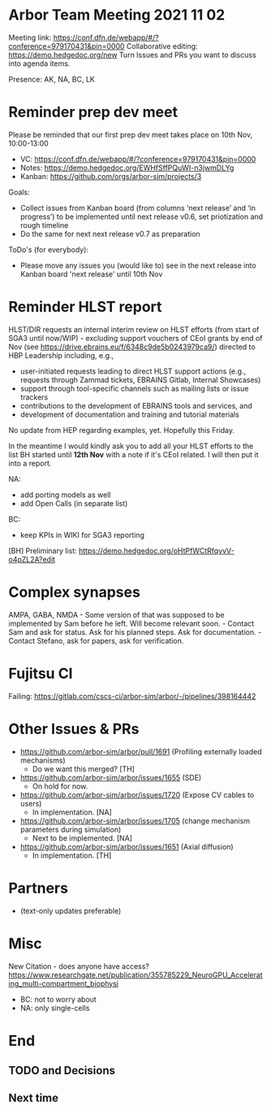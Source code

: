 Arbor Team Meeting 2021 11 02
=============================

Meeting link: https://conf.dfn.de/webapp/#/?conference=979170431&pin=0000
Collaborative editing: https://demo.hedgedoc.org/new
Turn Issues and PRs you want to discuss into agenda items.

Presence: AK, NA, BC, LK

Reminder prep dev meet
======================
Please be reminded that our first prep dev meet takes place on 10th Nov, 10:00-13:00
* VC: https://conf.dfn.de/webapp/#/?conference=979170431&pin=0000
* Notes: https://demo.hedgedoc.org/EWHfSffPQuWI-n3jwmDLYg
* Kanban: https://github.com/orgs/arbor-sim/projects/3

Goals:
* Collect issues from Kanban board (from columns ‘next release’ and ‘in progress’) to be implemented until next release v0.6, set priotization and rough timeline
* Do the same for next next release v0.7 as preparation

ToDo's (for everybody): 
* Please move any issues you (would like to) see in the next release into Kanban board 'next release' until 10th Nov

Reminder HLST report
====================
HLST/DIR requests an internal interim review on HLST efforts (from start of SGA3 until now/WIP) - excluding support vouchers of CEoI grants by end of Nov (see https://drive.ebrains.eu/f/6348c9de5b0243979ca9/) directed to HBP Leadership including, e.g.,

* user-initiated requests leading to direct HLST support actions (e.g., requests through Zammad tickets, EBRAINS Gitlab, Internal Showcases)
* support through tool-specific channels such as mailing lists or issue trackers
* contributions to the development of EBRAINS tools and services, and
* development of documentation and training and tutorial materials

No update from HEP regarding examples, yet. Hopefully this Friday.

In the meantime I would kindly ask you to add all your HLST efforts to the list BH started until **12th Nov** with a note if it's CEoI related. I will then put it into a report.

NA: 
* add porting models as well
* add Open Calls (in separate list)

BC: 
* keep KPIs in WIKI for SGA3 reporting 


[BH] Preliminary list: https://demo.hedgedoc.org/oHtPfWCtRfqyvV-o4pZL2A?edit

Complex synapses
================
AMPA, GABA, NMDA - Some version of that was supposed to be implemented by Sam before he left. Will become relevant soon.
    - Contact Sam and ask for status. Ask for his planned steps. Ask for documentation.
    - Contact Stefano, ask for papers, ask for verification. 


Fujitsu CI
==========
Failing: https://gitlab.com/cscs-ci/arbor-sim/arbor/-/pipelines/398164442


Other Issues & PRs
==================
* https://github.com/arbor-sim/arbor/pull/1691 (Profiling externally loaded mechanisms)
    * Do we want this merged? [TH] 
* https://github.com/arbor-sim/arbor/issues/1655 (SDE)
    * On hold for now. 
* https://github.com/arbor-sim/arbor/issues/1720 (Expose CV cables to users)
    * In implementation. [NA]
* https://github.com/arbor-sim/arbor/issues/1705 (change mechanism parameters during simulation) 
    * Next to be implemented. [NA]
* https://github.com/arbor-sim/arbor/issues/1651 (Axial diffusion)
    * In implementation. [TH]

Partners
========

* (text-only updates preferable)

Misc
====
New Citation - does anyone have access? https://www.researchgate.net/publication/355785229_NeuroGPU_Accelerating_multi-compartment_biophysi
* BC: not to worry about
* NA: only single-cells

End
===

TODO and Decisions
------------------



Next time
---------
